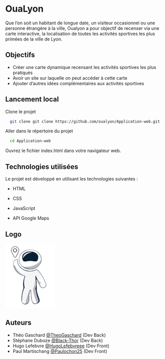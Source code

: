 
# OuaLyon

Que l’on soit un habitant de longue date, un visiteur occasionnel ou une personne étrangère à la ville, Oualyon a pour objectif de recenser via une carte interactive, la localisation de toutes les activités sportives les plus primées de la ville de Lyon.


## Objectifs

- Créer une carte dynamique recensant les activités sportives les plus pratiqués
- Avoir un site sur laquelle on peut accéder à cette carte 
- Ajouter d’autres idées complémentaires aux activités sportives



## Lancement local

Clone le projet

```bash
  git clone git clone https://github.com/oualyon/Application-web.git
```

Aller dans le répertoire du projet

```bash
  cd Application-web
```
Ouvrez le fichier index.html dans votre navigateur web.


## Technologies utilisées
Le projet est développé en utilisant les technologies suivantes :

- HTML

- CSS

- JavaScript

- API Google Maps
## Logo
![Logo](img/logo.png)


## Auteurs

- Théo Gaschard [@TheoGaschard](https://github.com/TheoGaschard) (Dev Back)
- Stéphane Duboze [@Black-Thor](https://github.com/Black-Thor) (Dev Back)
- Hugo Lefebvre [@HugoLefebvreee](https://github.com/HugoLefebvreee) (Dev Front)
- Paul Martischang [@Paulochon25](https://github.com/Paulochon25) (Dev Front)